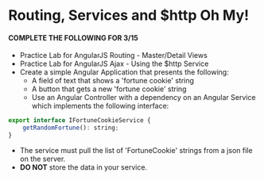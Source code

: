 # Routing, Services and $http Oh My!

#### COMPLETE THE FOLLOWING FOR 3/15
* Practice Lab for AngularJS Routing - Master/Detail Views
* Practice Lab for AngularJS Ajax - Using the $http Service
* Create a simple Angular Application that presents the following:
   * A field of text that shows a 'fortune cookie' string
   * A button that gets a new 'fortune cookie' string
   * Use an Angular Controller with a dependency on an Angular Service which implements the following interface:

```JavaScript
export interface IFortuneCookieService {
	getRandomFortune(): string;
}
```

* The service must pull the list of 'FortuneCookie' strings from a json file on the server. 
* **DO NOT** store the data in your service.